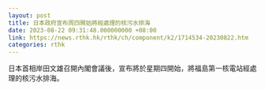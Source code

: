 ```yaml
---
layout: post
title: 日本政府宣布周四開始將經處理的核污水排海
date: 2023-08-22 09:31:48.000000000 +08:00
link: https://news.rthk.hk/rthk/ch/component/k2/1714534-20230822.htm
categories: rthk
---
```


日本首相岸田文雄召開內閣會議後，宣布將於星期四開始，將福島第一核電站經處理的核污水排海。
